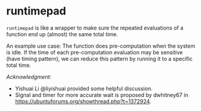 # runtimepad

`runtimepad` is like a wrapper to make sure the repeated evaluations of a function end up (almost) the same total time.

An example use case: The function does pre-computation when the system is idle. If the time of each pre-computation evaluation may be sensitive (have timing pattern), we can reduce this pattern by running it to a specific total time.

*Acknowledgment:*

- Yishuai Li @liyishuai provided some helpful discussion.
- Signal and timer for more accurate wait is proposed by dwhitney67 in https://ubuntuforums.org/showthread.php?t=1372924.
